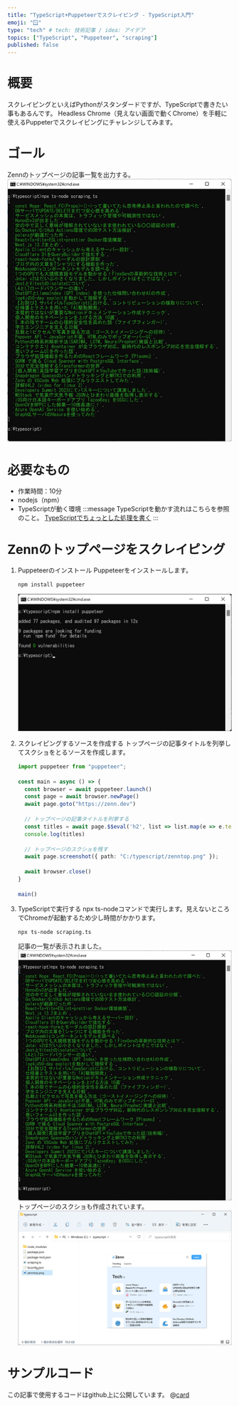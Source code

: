 ```yaml
---
title: "TypeScript+Puppeteerでスクレイピング - TypeScript入門"
emoji: "🪟"
type: "tech" # tech: 技術記事 / idea: アイデア
topics: ["TypeScript", "Puppeteer", "scraping"]
published: false
---
```


# 概要
スクレイピングといえばPythonがスタンダードですが、TypeScriptで書きたい事もあるんです。
Headless Chrome（見えない画面で動くChrome）を手軽に使えるPuppeterでスクレイピングにチャレンジしてみます。

# ゴール
Zennのトップページの記事一覧を出力する。
![image title](/images/ts_puppeteer_scraping/ts_puppeteer_scraping_goal.jpg)

# 必要なもの
- 作業時間：10分
- nodejs（npm）
- TypeScriptが動く環境
    :::message
    TypeScriptを動かす流れはこちらを参照のこと。
    [TypeScriptでちょっとした処理を書く](https://zenn.dev/sway/articles/ts_helloworld)
    :::

# Zennのトップページをスクレイピング

1. Puppeteerのインストール
   Puppeteerをインストールします。
   ```
   npm install puppeteer
   ```
   ![image title](/images/ts_puppeteer_scraping/ts_puppeteer_scraping_tutorial_00.jpg)

1. スクレイピングするソースを作成する
   トップページの記事タイトルを列挙してスクショをとるソースを作成します。
   ```ts:scraping.ts
   import puppeteer from "puppeteer";
   
   const main = async () => {
     const browser = await puppeteer.launch()
     const page = await browser.newPage()
     await page.goto("https://zenn.dev")
   
     // トップページの記事タイトルを列挙する
     const titles = await page.$$eval('h2', list => list.map(e => e.textContent))
     console.log(titles)
   
     // トップページのスクショを残す
     await page.screenshot({ path: "C:/typescript/zenntop.png" });
   
     await browser.close()
   }
   
   main()
   ```

1. TypeScriptで実行する
   npx ts-nodeコマンドで実行します。見えないところでChromeが起動するため少し時間がかかります。
   ```
   npx ts-node scraping.ts
   ```
   記事の一覧が表示されました。
   ![image title](/images/ts_puppeteer_scraping/ts_puppeteer_scraping_tutorial_01.jpg)
   トップページのスクショも作成されています。
   ![image title](/images/ts_puppeteer_scraping/ts_puppeteer_scraping_tutorial_02.jpg)

# サンプルコード
   この記事で使用するコードはgithub上に公開しています。
   @[card](https://github.com/sway11466/zenn/tree/main/sample_codes/ts_puppeteer_scraping)
